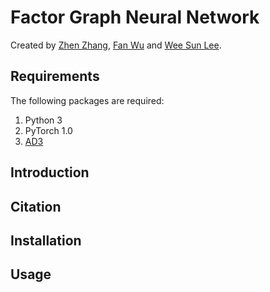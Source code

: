 # Factor Graph Neural Network

Created by [Zhen Zhang](https://zzhang.org), [Fan Wu](https://github.com/kkkkahlua) and [Wee Sun Lee](https://www.comp.nus.edu.sg/~leews/). 

## Requirements
The following packages are required: 

1. Python 3 
2. PyTorch 1.0
3. [AD3](https://github.com/andre-martins/AD3)

## Introduction

## Citation


## Installation


## Usage
